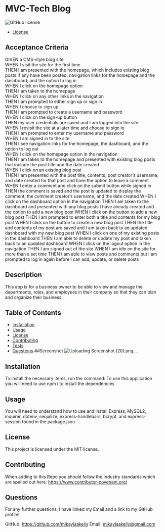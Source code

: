 # MVC-Tech Blog
![GitHub license](https://img.shields.io/badge/license-MIT-blue.svg)

* [License](#license)

## Acceptance Criteria
GIVEN a CMS-style blog site
<br>WHEN I visit the site for the first time
<br>THEN I am presented with the homepage, which includes existing blog posts if any have been posted; navigation links for the homepage and the dashboard; and the option to log in
<br>WHEN I click on the homepage option
<br>THEN I am taken to the homepage
<br>WHEN I click on any other links in the navigation
<br>THEN I am prompted to either sign up or sign in
<br>WHEN I choose to sign up
<br>THEN I am prompted to create a username and password
<br>WHEN I click on the sign-up button
<br>THEN my user credentials are saved and I am logged into the site
<br>WHEN I revisit the site at a later time and choose to sign in
<br>THEN I am prompted to enter my username and password
<br>WHEN I am signed in to the site
<br>THEN I see navigation links for the homepage, the dashboard, and the option to log out
<br>WHEN I click on the homepage option in the navigation
<br>THEN I am taken to the homepage and presented with existing blog posts that include the post title and the date created
<br>WHEN I click on an existing blog post
<br>THEN I am presented with the post title, contents, post creator’s username, and date created for that post and have the option to leave a comment
WHEN I enter a comment and click on the submit button while signed in
THEN the comment is saved and the post is updated to display the comment, the comment creator’s username, and the date created
WHEN I click on the dashboard option in the navigation
THEN I am taken to the dashboard and presented with any blog posts I have already created and the option to add a new blog post
WHEN I click on the button to add a new blog post
THEN I am prompted to enter both a title and contents for my blog post
WHEN I click on the button to create a new blog post
THEN the title and contents of my post are saved and I am taken back to an updated dashboard with my new blog post
WHEN I click on one of my existing posts in the dashboard
THEN I am able to delete or update my post and taken back to an updated dashboard
WHEN I click on the logout option in the navigation
THEN I am signed out of the site
WHEN I am idle on the site for more than a set time
THEN I am able to view posts and comments but I am prompted to log in again before I can add, update, or delete posts
## Description
This app is for a business owner to be able to view and manage the departments, roles, and employees in their company so that they can plan and organize their business.

## Table of Contents
- [Installation](#installation)
- [Usage](#usage)
- [License](#license)
- [Contributing](#contributing)
- [Tests](#tests)
- [Questions](#questions)
##Screenshot
![Uploading Screenshot (20).png…]()

## Installation
To install the necessary items, run the command: To use this application you will need to use npm i to install the dependencies

## Usage
You will need to understand how to use and install Express, MySQL2, inquirer, dotenv, sequilize, express-handlebars, bcrypt, and express-session found in the package.json

## License
    
This project is licensed under the MIT license.

## Contributing
When adding to this Repo you should follow the industry standards which are spelled out here: https://www.contributor-covenant.org/


## Questions
For any further questions, I have linked my Email and a link to my GitHub profile!

GitHub: https://github.com/mikaylaakelly
Email: mikaylaakelly@gmail.com
